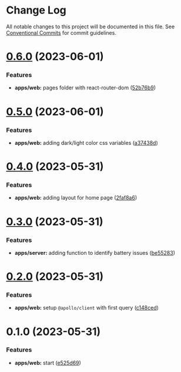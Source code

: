 # Change Log

All notable changes to this project will be documented in this file.
See [Conventional Commits](https://conventionalcommits.org) for commit guidelines.

# [0.6.0](https://github.com/emunhoz/battery-issue-tracker/compare/web@0.5.0...web@0.6.0) (2023-06-01)


### Features

* **apps/web:** pages folder with react-router-dom ([52b76b9](https://github.com/emunhoz/battery-issue-tracker/commit/52b76b90aff449efa6a62138675a382b40372b46))





# [0.5.0](https://github.com/emunhoz/battery-issue-tracker/compare/web@0.4.0...web@0.5.0) (2023-06-01)


### Features

* **apps/web:** adding dark/light color css variables ([a37438d](https://github.com/emunhoz/battery-issue-tracker/commit/a37438dc9437c86eddcf0b189363322aea76d3e0))





# [0.4.0](https://github.com/emunhoz/battery-issue-tracker/compare/web@0.3.0...web@0.4.0) (2023-05-31)


### Features

* **apps/web:** adding layout for home page ([2faf8a6](https://github.com/emunhoz/battery-issue-tracker/commit/2faf8a6722e274da10376a8910fdbcf7699fa401))





# [0.3.0](https://github.com/emunhoz/battery-issue-tracker/compare/web@0.2.0...web@0.3.0) (2023-05-31)


### Features

* **apps/server:** adding function to identify battery issues ([be55283](https://github.com/emunhoz/battery-issue-tracker/commit/be5528389690ccb3532261cd81e6309d4b2c6e68))





# [0.2.0](https://github.com/emunhoz/battery-issue-tracker/compare/web@0.1.0...web@0.2.0) (2023-05-31)


### Features

* **apps/web:** setup `@apollo/client` with first query ([c148ced](https://github.com/emunhoz/battery-issue-tracker/commit/c148ceded3668483d9c2542befde476c4d30f71e))





# 0.1.0 (2023-05-31)


### Features

* **apps/web:** start ([e525d69](https://github.com/emunhoz/battery-issue-tracker/commit/e525d6913edadc054b26ccdbcd0fd94f9a2e246f))
